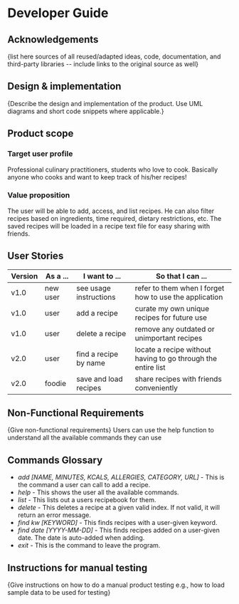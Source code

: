 # Developer Guide

## Acknowledgements

{list here sources of all reused/adapted ideas, code, documentation, and third-party libraries -- include links to the original source as well}

## Design & implementation

{Describe the design and implementation of the product. Use UML diagrams and short code snippets where applicable.}


## Product scope
### Target user profile

Professional culinary practitioners, students who love to cook.
Basically anyone who cooks and want to keep track of his/her recipes!

### Value proposition

The user will be able to add, access, and list recipes.
He can also filter recipes based on ingredients, time required, dietary restrictions, etc.
The saved recipes will be loaded in a recipe text file for easy sharing with friends.

## User Stories

| Version | As a ... | I want to ...          | So that I can ...                                            |
|---------|----------|------------------------|--------------------------------------------------------------|
| v1.0    | new user | see usage instructions | refer to them when I forget how to use the application       |
| v1.0    | user     | add a recipe           | curate my own unique recipes for future use                  |
| v1.0    | user     | delete a recipe        | remove any outdated or unimportant recipes                   |
| v2.0    | user     | find a recipe by name  | locate a recipe without having to go through the entire list |
| v2.0    | foodie   | save and load recipes  | share recipes with friends conveniently                      |

## Non-Functional Requirements

{Give non-functional requirements}
Users can use the help function to understand all the available commands they can use

## Commands Glossary

* *add [NAME, MINUTES, KCALS, ALLERGIES, CATEGORY, URL]* - This is the command a user can call to add a recipe. 
* *help* - This shows the user all the available commands. 
* *list* - This lists out a users recipebook for them. 
* *delete* - This deletes a recipe at a given valid index. If not valid, it will return an error message.
* *find kw [KEYWORD]* - This finds recipes with a user-given keyword.
* *find date [YYYY-MM-DD]* - This finds recipes added on a user-given date. The date is auto-added when adding. 
* *exit* - This is the command to leave the program. 

## Instructions for manual testing

{Give instructions on how to do a manual product testing e.g., how to load sample data to be used for testing}
